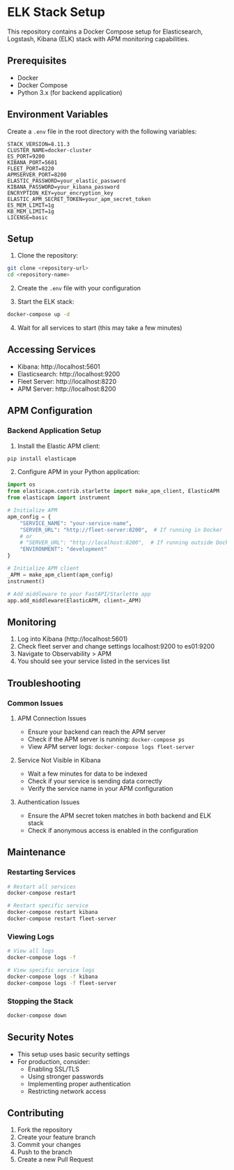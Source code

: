 # ELK Stack Setup

This repository contains a Docker Compose setup for Elasticsearch, Logstash, Kibana (ELK) stack with APM monitoring capabilities.

## Prerequisites

- Docker
- Docker Compose
- Python 3.x (for backend application)

## Environment Variables

Create a `.env` file in the root directory with the following variables:

```env
STACK_VERSION=8.11.3
CLUSTER_NAME=docker-cluster
ES_PORT=9200
KIBANA_PORT=5601
FLEET_PORT=8220
APMSERVER_PORT=8200
ELASTIC_PASSWORD=your_elastic_password
KIBANA_PASSWORD=your_kibana_password
ENCRYPTION_KEY=your_encryption_key
ELASTIC_APM_SECRET_TOKEN=your_apm_secret_token
ES_MEM_LIMIT=1g
KB_MEM_LIMIT=1g
LICENSE=basic
```

## Setup

1. Clone the repository:
```bash
git clone <repository-url>
cd <repository-name>
```

2. Create the `.env` file with your configuration

3. Start the ELK stack:
```bash
docker-compose up -d
```

4. Wait for all services to start (this may take a few minutes)

## Accessing Services

- Kibana: http://localhost:5601
- Elasticsearch: http://localhost:9200
- Fleet Server: http://localhost:8220
- APM Server: http://localhost:8200

## APM Configuration

### Backend Application Setup

1. Install the Elastic APM client:
```bash
pip install elasticapm
```

2. Configure APM in your Python application:
```python
import os
from elasticapm.contrib.starlette import make_apm_client, ElasticAPM
from elasticapm import instrument

# Initialize APM
apm_config = {
    "SERVICE_NAME": "your-service-name",
    "SERVER_URL": "http://fleet-server:8200",  # If running in Docker
    # or
    # "SERVER_URL": "http://localhost:8200",  # If running outside Docker
    "ENVIRONMENT": "development"
}

# Initialize APM client
_APM = make_apm_client(apm_config)
instrument()

# Add middleware to your FastAPI/Starlette app
app.add_middleware(ElasticAPM, client=_APM)
```

## Monitoring

1. Log into Kibana (http://localhost:5601)
2. Check fleet server and change settings localhost:9200 to es01:9200
3. Navigate to Observability > APM
4. You should see your service listed in the services list

## Troubleshooting

### Common Issues

1. APM Connection Issues
   - Ensure your backend can reach the APM server
   - Check if the APM server is running: `docker-compose ps`
   - View APM server logs: `docker-compose logs fleet-server`

2. Service Not Visible in Kibana
   - Wait a few minutes for data to be indexed
   - Check if your service is sending data correctly
   - Verify the service name in your APM configuration

3. Authentication Issues
   - Ensure the APM secret token matches in both backend and ELK stack
   - Check if anonymous access is enabled in the configuration

## Maintenance

### Restarting Services

```bash
# Restart all services
docker-compose restart

# Restart specific service
docker-compose restart kibana
docker-compose restart fleet-server
```

### Viewing Logs

```bash
# View all logs
docker-compose logs -f

# View specific service logs
docker-compose logs -f kibana
docker-compose logs -f fleet-server
```

### Stopping the Stack

```bash
docker-compose down
```

## Security Notes

- This setup uses basic security settings
- For production, consider:
  - Enabling SSL/TLS
  - Using stronger passwords
  - Implementing proper authentication
  - Restricting network access

## Contributing

1. Fork the repository
2. Create your feature branch
3. Commit your changes
4. Push to the branch
5. Create a new Pull Request

